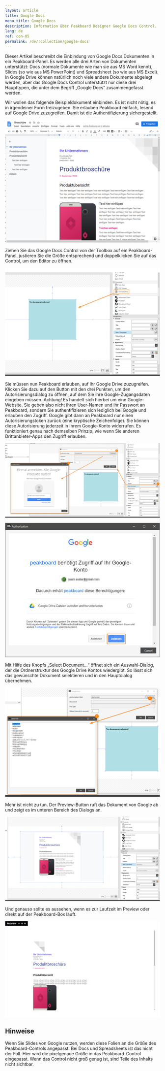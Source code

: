 ```yaml
---
layout: article
title: Google Docs  
menu_title: Google Docs
description: Information über Peakboard Designer Google Docs Control.
lang: de
ref: con-05
permalink: /de/:collection/google-docs
---
```


Dieser Artikel beschreibt die Einbindung von Google Docs Dokumenten in ein Peakboard-Panel. Es werden alle drei Arten von Dokumenten unterstützt: Docs (normale Dokumente wie man sie aus MS Word kennt), Slides (so wie aus MS PowerPoint) und Spreadsheet (so wie aus MS Excel). In Google Drive können natürlich noch viele andere Dokumente abgelegt werden, aber das Google Docs Control unterstützt nur diese drei Haupttypen, die unter dem Begriff „Google Docs“ zusammengefasst werden.

Wir wollen das folgende Beispieldokument einbinden. Es ist nicht nötig, es in irgendeiner Form freizugeben. Sie erlauben Peakboard einfach, lesend auf Google Drive zuzugreifen. Damit ist die Authentifizierung sichergestellt.

![image_1](/assets/images/Controls/Google-Docs/ControlsGoogleDocs01.png)

Ziehen Sie das Google Docs Control von der Toolbox auf ein Peakboard-Panel, justieren Sie die Größe entsprechend und doppelklicken Sie auf das Control, um den Editor zu öffnen.

![image_1](/assets/images/Controls/Google-Docs/ControlsGoogleDocs02.png)

Sie müssen nun Peakboard erlauben, auf Ihr Google Drive zuzugreifen. Klicken Sie dazu auf den Button mit den drei Punkten, um den Autorisierungsdialog zu öffnen, auf dem Sie ihre Google-Zugangsdaten eingeben müssen. Achtung! Es handelt sich hierbei um eine Google-Website. Sie geben also nicht ihren User-Namen und ihr Passwort an Peakboard, sondern Sie authentifizieren sich lediglich bei Google und erlauben den Zugriff. Google gibt dann an Peakboard nur einen Autorisierungstoken zurück (eine kryptische Zeichenfolge). Sie können diese Autorisierung jederzeit in Ihrem Google-Konto widerrufen. Es funktioniert genau nach demselben Prinzip, wie wenn Sie anderen Drittanbieter-Apps den Zugriff erlauben.

![image_1](/assets/images/Controls/Google-Docs/ControlsGoogleDocs03.png)

![image_1](/assets/images/Controls/Google-Docs/ControlsGoogleDocs04.png)

Mit Hilfe des Knopfs „Select Document…“ öffnet sich ein Auswahl-Dialog, der die Ordnerstruktur des Google Drive Kontos wiedergibt. So lässt sich das gewünschte Dokument selektieren und in den Hauptdialog übernehmen.

![image_1](/assets/images/Controls/Google-Docs/ControlsGoogleDocs05.png)

Mehr ist nicht zu tun. Der Preview-Button ruft das Dokument von Google ab und zeigt es im unteren Bereich des Dialogs an.

![image_1](/assets/images/Controls/Google-Docs/ControlsGoogleDocs06.png)

Und genauso sollte es aussehen, wenn es zur Laufzeit im Preview oder direkt auf der Peakboard-Box läuft.

![image_1](/assets/images/Controls/Google-Docs/ControlsGoogleDocs07.png)

## Hinweise

Wenn Sie Slides von Google nutzen, werden diese Folien an die Größe des Peakboard-Controls angepasst. Bei Docs und Spreadsheets ist das nicht der Fall. Hier wird die pixelgenaue Größe in das Peakboard-Control eingepasst. Wenn das Control nicht groß genug ist, sind Teile des Inhalts nicht sichtbar.
